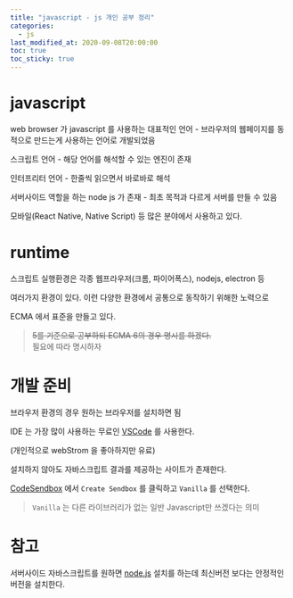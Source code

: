 ```yaml
---
title: "javascript - js 개인 공부 정리"
categories: 
  - js
last_modified_at: 2020-09-08T20:00:00
toc: true
toc_sticky: true
---
```


# javascript

web browser 가 javascript 를 사용하는 대표적인 언어 - 브라우저의 웹페이지를 동적으로 만드는게 사용하는 언어로 개발되었음

스크립트 언어 - 해당 언어를 해석할 수 있는 엔진이 존재

인터프리터 언어 - 한줄씩 읽으면서 바로바로 해석

서버사이드 역할을 하는 node js 가 존재 - 최초 목적과 다르게 서버를 만들 수 있음

모바일(React Native, Native Script) 등 많은 분야에서 사용하고 있다.

# runtime

스크립트 실행환경은 각종 웹프라우저(크롬, 파이어폭스), nodejs, electron 등

여러가지 환경이 있다. 이런 다양한 환경에서 공통으로 동작하기 위해한 노력으로

ECMA 에서 표준을 만들고 있다.

> ~~5를 기준으로 공부하되 ECMA 6의 경우 명시를 하겠다.~~  
> 필요에 따라 명시하자

# 개발 준비

브라우저 환경의 경우 원하는 브라우저를 설치하면 됨

IDE 는 가장 많이 사용하는 무료인 [VSCode](https://code.visualstudio.com/) 를 사용한다.

(개인적으로 webStrom 을 좋아하지만 유료)

설치하지 않아도 자바스크립트 결과를 제공하는 사이트가 존재한다.

[CodeSendbox](https://codesandbox.io/) 에서 `Create Sendbox` 를 클릭하고 `Vanilla` 를 선택한다.

> `Vanilla` 는 다른 라이브러리가 없는 일반 Javascript만 쓰겠다는 의미

# 참고

서버사이드 자바스크립트를 원하면 [node.js](https://nodejs.org/ko/) 설치를 하는데 최신버전 보다는 안정적인 버전을 설치한다.

